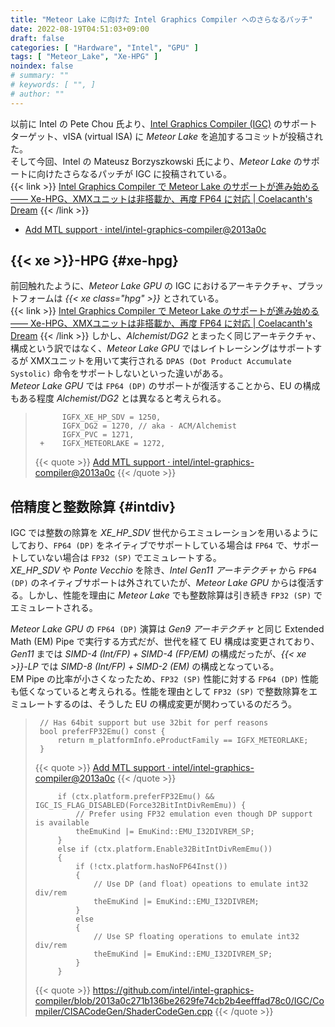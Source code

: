 ```yaml
---
title: "Meteor Lake に向けた Intel Graphics Compiler へのさらなるパッチ"
date: 2022-08-19T04:51:03+09:00
draft: false
categories: [ "Hardware", "Intel", "GPU" ]
tags: [ "Meteor_Lake", "Xe-HPG" ]
noindex: false
# summary: ""
# keywords: [ "", ]
# author: ""
---
```


以前に Intel の Pete Chou 氏より、[Intel Graphics Compiler (IGC)](https://github.com/intel/intel-graphics-compiler) のサポートターゲット、vISA (virtual ISA) に *Meteor Lake* を追加するコミットが投稿された。  
そして今回、Intel の Mateusz Borzyszkowski 氏により、*Meteor Lake* のサポートに向けたさらなるパッチが IGC に投稿されている。  
{{< link >}} [Intel Graphics Compiler で Meteor Lake のサポートが進み始める ―― Xe-HPG、XMXユニットは非搭載か、再度 FP64 に対応 | Coelacanth's Dream](/posts/2022/07/06/igc-mtl/) {{< /link >}}

 * [Add MTL support · intel/intel-graphics-compiler@2013a0c](https://github.com/intel/intel-graphics-compiler/commit/2013a0c271b136be2629fe74cb2b4eefffad78c0)

## {{< xe >}}-HPG {#xe-hpg}
前回触れたように、*Meteor Lake GPU* の IGC におけるアーキテクチャ、プラットフォームは *{{< xe class="hpg" >}}* とされている。  
{{< link >}} [Intel Graphics Compiler で Meteor Lake のサポートが進み始める ―― Xe-HPG、XMXユニットは非搭載か、再度 FP64 に対応 | Coelacanth's Dream](/posts/2022/07/06/igc-mtl/) {{< /link >}}
しかし、*Alchemist/DG2* とまったく同じアーキテクチャ、構成という訳ではなく、*Meteor Lake GPU* ではレイトレーシングはサポートするが XMXユニットを用いて実行される `DPAS (Dot Product Accumulate Systolic)` 命令をサポートしないといった違いがある。  
*Meteor Lake GPU* では `FP64 (DP)` のサポートが復活することから、EU の構成もある程度 *Alchemist/DG2* とは異なると考えられる。  

 > 		     IGFX_XE_HP_SDV = 1250,
 > 		     IGFX_DG2 = 1270, // aka - ACM/Alchemist
 > 		     IGFX_PVC = 1271,
 > 		+    IGFX_METEORLAKE = 1272,
 >
 > {{< quote >}} [Add MTL support · intel/intel-graphics-compiler@2013a0c](https://github.com/intel/intel-graphics-compiler/commit/2013a0c271b136be2629fe74cb2b4eefffad78c0) {{< /quote >}}

## 倍精度と整数除算 {#intdiv}
IGC では整数の除算を *XE_HP_SDV* 世代からエミュレーションを用いるようにしており、`FP64 (DP)` をネイティブでサポートしている場合は `FP64` で、サポートしていない場合は `FP32 (SP)` でエミュレートする。  
*XE_HP_SDV* や *Ponte Vecchio* を除き、*Intel Gen11 アーキテクチャ* から `FP64 (DP)` のネイティブサポートは外されていたが、*Meteor Lake GPU* からは復活する。しかし、性能を理由に *Meteor Lake* でも整数除算は引き続き `FP32 (SP)` でエミュレートされる。  

*Meteor Lake GPU* の `FP64 (DP)` 演算は *Gen9 アーキテクチャ* と同じ Extended Math (EM) Pipe で実行する方式だが、世代を経て EU 構成は変更されており、*Gen11* までは *SIMD-4 (Int/FP) + SIMD-4 (FP/EM)* の構成だったが、*{{< xe >}}-LP* では *SIMD-8 (Int/FP) + SIMD-2 (EM)* の構成となっている。  
EM Pipe の比率が小さくなったため、`FP32 (SP)` 性能に対する `FP64 (DP)` 性能も低くなっていると考えられる。性能を理由として `FP32 (SP)` で整数除算をエミュレートするのは、そうした EU の構成変更が関わっているのだろう。  

 > 		// Has 64bit support but use 32bit for perf reasons
 > 		bool preferFP32Emu() const {
 > 		    return m_platformInfo.eProductFamily == IGFX_METEORLAKE;
 > 		}
 >
 > {{< quote >}} [Add MTL support · intel/intel-graphics-compiler@2013a0c](https://github.com/intel/intel-graphics-compiler/commit/2013a0c271b136be2629fe74cb2b4eefffad78c0) {{< /quote >}}
 >
 > 		    if (ctx.platform.preferFP32Emu() && IGC_IS_FLAG_DISABLED(Force32BitIntDivRemEmu)) {
 > 		        // Prefer using FP32 emulation even though DP support is available
 > 		        theEmuKind |= EmuKind::EMU_I32DIVREM_SP;
 > 		    }
 > 		    else if (ctx.platform.Enable32BitIntDivRemEmu())
 > 		    {
 > 		        if (!ctx.platform.hasNoFP64Inst())
 > 		        {
 > 		            // Use DP (and float) opeations to emulate int32 div/rem
 > 		            theEmuKind |= EmuKind::EMU_I32DIVREM;
 > 		        }
 > 		        else
 > 		        {
 > 		            // Use SP floating operations to emulate int32 div/rem
 > 		            theEmuKind |= EmuKind::EMU_I32DIVREM_SP;
 > 		        }
 > 		    }
 >
 > {{< quote >}} <https://github.com/intel/intel-graphics-compiler/blob/2013a0c271b136be2629fe74cb2b4eefffad78c0/IGC/Compiler/CISACodeGen/ShaderCodeGen.cpp> {{< /quote >}}

